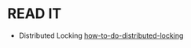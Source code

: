 # READ IT
- Distributed Locking
[how-to-do-distributed-locking](https://martin.kleppmann.com/2016/02/08/how-to-do-distributed-locking.html)
